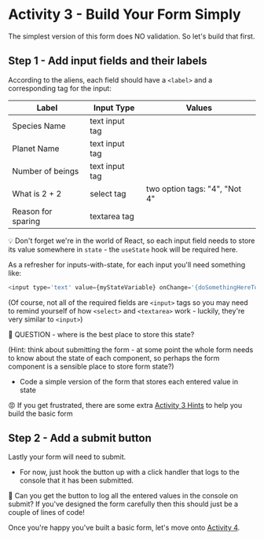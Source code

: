 # Activity 3 - Build Your Form Simply

The simplest version of this form does NO validation. So let's build that first.

## Step 1 - Add input fields and their labels

According to the aliens, each field should have a `<label>` and a corresponding tag for the input:

| Label              | Input Type          | Values                        | 
-------------------- | ------------------- | ----------------------------- | 
| Species Name       | text input tag      |                               |
| Planet Name        | text input tag      |                               |
| Number of beings   | text input tag      |                               |
| What is 2 + 2      | select tag          | two option tags: "4", "Not 4" |
| Reason for sparing | textarea tag        |                               |

💡  Don't forget we're in the world of React, so each input field needs to store its value somewhere in `state` - the `useState` hook will be required here.

As a refresher for inputs-with-state, for each input you'll need something like:

```JavaScript
<input type='text' value={myStateVariable} onChange='{doSomethingHereToUpdateState} />
```

(Of course, not all of the required fields are `<input>` tags so you may need to remind yourself of how `<select>` and `<textarea>` work - luckily, they're very similar to `<input>`)

🤔  QUESTION - where is the best place to store this state? 

(Hint: think about submitting the form - at some point the whole form needs to know about the state of each component, so perhaps the form component is a sensible place to store form state?)

-   Code a simple version of the form that stores each entered value in state

😡  If you get frustrated, there are some extra [Activity 3 Hints](./activity-3-hints.md) to help you build the basic form

## Step 2 - Add a submit button

Lastly your form will need to submit. 

- For now, just hook the button up with a click handler that logs to the console that it has been submitted.

🤔  Can you get the button to log all the entered values in the console on submit? If you've designed the form carefully then this should just be a couple of lines of code!

Once you're happy you've built a basic form, let's move onto [Activity 4](./activity-4.md).

